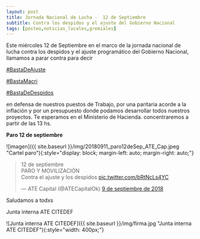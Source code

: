 ```yaml
---
layout: post
title: Jornada Nacional de Lucha -  12 de Septiembre
subtitle: Contra los despidos y el ajuste del Gobierno Nacional
tags: [posteo,noticias_locales,gremiales]
---
```



Este miércoles 12 de Septiembre en el marco de la jornada nacional de lucha contra los despidos y el ajuste programático del Gobierno Nacional, llamamos a parar contra para decir

[#BastaDeAjuste](https://twitter.com/hashtag/BastaDeAjuste)

[#BastaMacri](https://twitter.com/hashtag/BastaMacri)

[#BastaDeDespidos](https://twitter.com/hashtag/BastaDeDespidos)


en defensa de nuestros puestos de Trabajo, por una paritaria acorde a la inflación y por un presupuesto donde podamos desarrollar todos nuestros proyectos.
Te esperamos en el Ministerio de Hacienda. concentraremos a partir de las 13 hs.


**Paro 12 de septiembre**

![imagen]({{ site.baseurl }}/img/20180911_paro12deSep_ATE_Cap.jpeg "Cartel paro"){:style="display: block; margin-left: auto; margin-right: auto;"}

<blockquote class="twitter-tweet" data-lang="es"><p lang="es" dir="ltr">12 de septiembre <br>PARO Y MOVILIZACIÓN<br>Contra el ajuste y los despidos <a href="https://t.co/bRtNcLs4YC">pic.twitter.com/bRtNcLs4YC</a></p>&mdash; ATE Capital (@ATECapitalOk) <a href="https://twitter.com/ATECapitalOk/status/1038828877668397056?ref_src=twsrc%5Etfw">9 de septiembre de 2018</a></blockquote>
<script async src="https://platform.twitter.com/widgets.js" charset="utf-8"></script>



Saludamos a todxs

Junta interna ATE CITEDEF


![Junta interna ATE CITEDEF]({{ site.baseurl }}/img/firma.jpg "Junta interna ATE CITEDEF"){:style="width: 400px;"}
